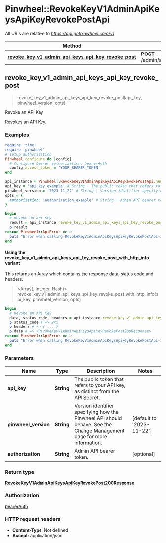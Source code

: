 # Pinwheel::RevokeKeyV1AdminApiKeysApiKeyRevokePostApi

All URIs are relative to *https://api.getpinwheel.com/v1*

| Method | HTTP request | Description |
| ------ | ------------ | ----------- |
| [**revoke_key_v1_admin_api_keys_api_key_revoke_post**](RevokeKeyV1AdminApiKeysApiKeyRevokePostApi.md#revoke_key_v1_admin_api_keys_api_key_revoke_post) | **POST** /admin/api_keys/{api_key}/revoke | Revoke an API Key |


## revoke_key_v1_admin_api_keys_api_key_revoke_post

> <RevokeKeyV1AdminApiKeysApiKeyRevokePost200Response> revoke_key_v1_admin_api_keys_api_key_revoke_post(api_key, pinwheel_version, opts)

Revoke an API Key

Revokes an API Key.

### Examples

```ruby
require 'time'
require 'pinwheel'
# setup authorization
Pinwheel.configure do |config|
  # Configure Bearer authorization: bearerAuth
  config.access_token = 'YOUR_BEARER_TOKEN'
end

api_instance = Pinwheel::RevokeKeyV1AdminApiKeysApiKeyRevokePostApi.new
api_key = 'api_key_example' # String | The public token that refers to your API key, as distinct from the API Secret.
pinwheel_version = '2023-11-22' # String | Version identifier specifying how the Pinwheel API should behave. See the Change Management page for more information.
opts = {
  authorization: 'authorization_example' # String | Admin API bearer token.
}

begin
  # Revoke an API Key
  result = api_instance.revoke_key_v1_admin_api_keys_api_key_revoke_post(api_key, pinwheel_version, opts)
  p result
rescue Pinwheel::ApiError => e
  puts "Error when calling RevokeKeyV1AdminApiKeysApiKeyRevokePostApi->revoke_key_v1_admin_api_keys_api_key_revoke_post: #{e}"
end
```

#### Using the revoke_key_v1_admin_api_keys_api_key_revoke_post_with_http_info variant

This returns an Array which contains the response data, status code and headers.

> <Array(<RevokeKeyV1AdminApiKeysApiKeyRevokePost200Response>, Integer, Hash)> revoke_key_v1_admin_api_keys_api_key_revoke_post_with_http_info(api_key, pinwheel_version, opts)

```ruby
begin
  # Revoke an API Key
  data, status_code, headers = api_instance.revoke_key_v1_admin_api_keys_api_key_revoke_post_with_http_info(api_key, pinwheel_version, opts)
  p status_code # => 2xx
  p headers # => { ... }
  p data # => <RevokeKeyV1AdminApiKeysApiKeyRevokePost200Response>
rescue Pinwheel::ApiError => e
  puts "Error when calling RevokeKeyV1AdminApiKeysApiKeyRevokePostApi->revoke_key_v1_admin_api_keys_api_key_revoke_post_with_http_info: #{e}"
end
```

### Parameters

| Name | Type | Description | Notes |
| ---- | ---- | ----------- | ----- |
| **api_key** | **String** | The public token that refers to your API key, as distinct from the API Secret. |  |
| **pinwheel_version** | **String** | Version identifier specifying how the Pinwheel API should behave. See the Change Management page for more information. | [default to &#39;2023-11-22&#39;] |
| **authorization** | **String** | Admin API bearer token. | [optional] |

### Return type

[**RevokeKeyV1AdminApiKeysApiKeyRevokePost200Response**](RevokeKeyV1AdminApiKeysApiKeyRevokePost200Response.md)

### Authorization

[bearerAuth](../README.md#bearerAuth)

### HTTP request headers

- **Content-Type**: Not defined
- **Accept**: application/json

